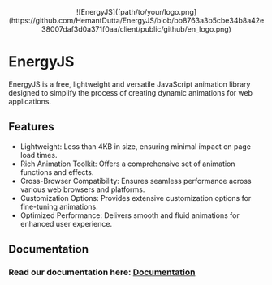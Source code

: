 <!-- Your Logo Goes Here -->
<center>
![EnergyJS]([path/to/your/logo.png](https://github.com/HemantDutta/EnergyJS/blob/bb8763a3b5cbe34b8a42e38007daf3d0a371f0aa/client/public/github/en_logo.png)
</center>

# EnergyJS

EnergyJS is a free, lightweight and versatile JavaScript animation library designed to simplify the process of creating dynamic animations for web applications.

## Features

- Lightweight: Less than 4KB in size, ensuring minimal impact on page load times.
- Rich Animation Toolkit: Offers a comprehensive set of animation functions and effects.
- Cross-Browser Compatibility: Ensures seamless performance across various web browsers and platforms.
- Customization Options: Provides extensive customization options for fine-tuning animations.
- Optimized Performance: Delivers smooth and fluid animations for enhanced user experience.

## Documentation
### Read our documentation here: <a href="#" rel="noreferrer" target="_blank">Documentation</a> 
